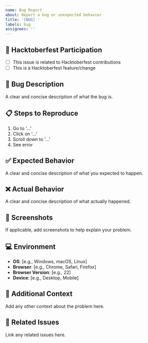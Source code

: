 ```yaml
---
name: Bug Report
about: Report a bug or unexpected behavior
title: '[BUG] '
labels: bug
assignees: ''
---
```


## 🎃 Hacktoberfest Participation
- [ ] This issue is related to Hacktoberfest contributions
- [ ] This is a Hacktoberfest feature/change

## 🐛 Bug Description
A clear and concise description of what the bug is.

## 📋 Steps to Reproduce
1. Go to '...'
2. Click on '...'
3. Scroll down to '...'
4. See error

## ✅ Expected Behavior
A clear and concise description of what you expected to happen.

## ❌ Actual Behavior
A clear and concise description of what actually happened.

## 📸 Screenshots
If applicable, add screenshots to help explain your problem.

## 💻 Environment
- **OS**: [e.g., Windows, macOS, Linux]
- **Browser**: [e.g., Chrome, Safari, Firefox]
- **Browser Version**: [e.g., 22]
- **Device**: [e.g., Desktop, Mobile]

## 📝 Additional Context
Add any other context about the problem here.

## 🔗 Related Issues
Link any related issues here.